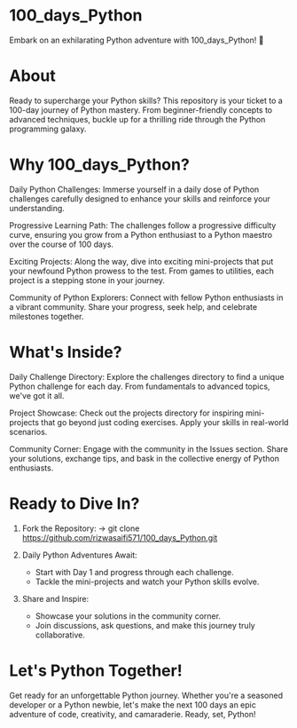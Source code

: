 # 100_days_Python
Embark on an exhilarating Python adventure with 100_days_Python! 🚀

# About
Ready to supercharge your Python skills? This repository is your ticket to a 100-day journey of Python mastery. From beginner-friendly concepts to advanced techniques, buckle up for a thrilling ride through the Python programming galaxy.

# Why 100_days_Python?
Daily Python Challenges: Immerse yourself in a daily dose of Python challenges carefully designed to enhance your skills and reinforce your understanding.

Progressive Learning Path: The challenges follow a progressive difficulty curve, ensuring you grow from a Python enthusiast to a Python maestro over the course of 100 days.

Exciting Projects: Along the way, dive into exciting mini-projects that put your newfound Python prowess to the test. From games to utilities, each project is a stepping stone in your journey.

Community of Python Explorers: Connect with fellow Python enthusiasts in a vibrant community. Share your progress, seek help, and celebrate milestones together.

# What's Inside?
Daily Challenge Directory: Explore the challenges directory to find a unique Python challenge for each day. From fundamentals to advanced topics, we've got it all.

Project Showcase: Check out the projects directory for inspiring mini-projects that go beyond just coding exercises. Apply your skills in real-world scenarios.

Community Corner: Engage with the community in the Issues section. Share your solutions, exchange tips, and bask in the collective energy of Python enthusiasts.

# Ready to Dive In?
1. Fork the Repository:
   -> git clone https://github.com/rizwasaifi571/100_days_Python.git

2. Daily Python Adventures Await:
    * Start with Day 1 and progress through each challenge.
    * Tackle the mini-projects and watch your Python skills evolve.

3. Share and Inspire:
    * Showcase your solutions in the community corner.
    * Join discussions, ask questions, and make this journey truly collaborative.

# Let's Python Together!
Get ready for an unforgettable Python journey. Whether you're a seasoned developer or a Python newbie, let's make the next 100 days an epic adventure of code, creativity, and camaraderie. Ready, set, Python!

